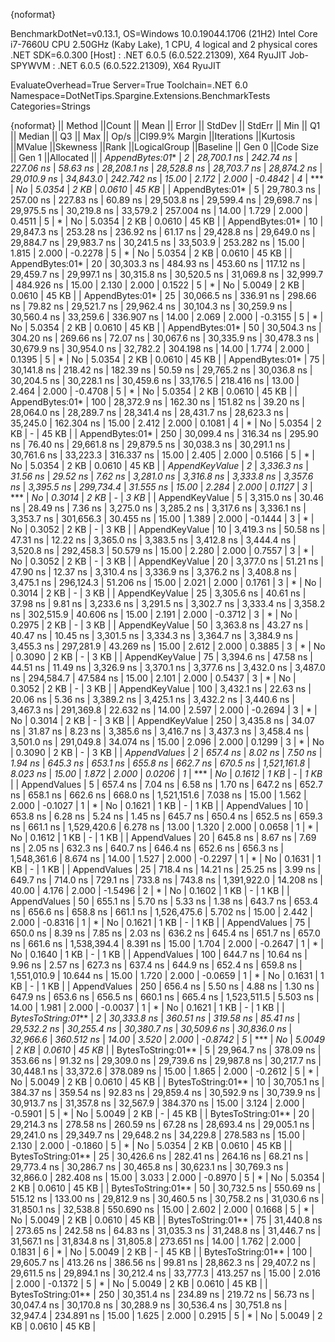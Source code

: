 {noformat}

BenchmarkDotNet=v0.13.1, OS=Windows 10.0.19044.1706 (21H2)
Intel Core i7-7660U CPU 2.50GHz (Kaby Lake), 1 CPU, 4 logical and 2 physical cores
.NET SDK=6.0.300
  [Host]     : .NET 6.0.5 (6.0.522.21309), X64 RyuJIT
  Job-SPYWVM : .NET 6.0.5 (6.0.522.21309), X64 RyuJIT

EvaluateOverhead=True  Server=True  Toolchain=.NET 6.0  
Namespace=DotNetTips.Spargine.Extensions.BenchmarkTests  Categories=Strings  

{noformat}
||            Method ||Count ||       Mean ||    Error ||   StdDev ||   StdErr ||        Min ||         Q1 ||     Median ||         Q3 ||        Max ||       Op/s ||CI99.9% Margin ||Iterations ||Kurtosis ||MValue ||Skewness ||Rank ||LogicalGroup ||Baseline || Gen 0 ||Code Size || Gen 1 ||Allocated ||
|    *AppendBytes:01** |     *2* | *28,700.1 ns* | *242.74 ns* | *227.06 ns* |  *58.63 ns* | *28,208.1 ns* | *28,528.8 ns* | *28,703.7 ns* | *28,874.2 ns* | *29,010.9 ns* |    *34,843.0* |     *242.742 ns* |      *15.00* |    *2.172* |  *2.000* |  *-0.4842* |    *4* |            *** |       *No* | *5.0354* |      *2 KB* | *0.0610* |     *45 KB* |
|    AppendBytes:01* |     5 | 29,780.3 ns | 257.00 ns | 227.83 ns |  60.89 ns | 29,503.8 ns | 29,599.4 ns | 29,698.7 ns | 29,975.5 ns | 30,219.8 ns |    33,579.2 |     257.004 ns |      14.00 |    1.729 |  2.000 |   0.4511 |    5 |            * |       No | 5.0354 |      2 KB | 0.0610 |     45 KB |
|    AppendBytes:01* |    10 | 29,847.3 ns | 253.28 ns | 236.92 ns |  61.17 ns | 29,428.8 ns | 29,649.0 ns | 29,884.7 ns | 29,983.7 ns | 30,241.5 ns |    33,503.9 |     253.282 ns |      15.00 |    1.815 |  2.000 |  -0.2278 |    5 |            * |       No | 5.0354 |      2 KB | 0.0610 |     45 KB |
|    AppendBytes:01* |    20 | 30,303.3 ns | 484.93 ns | 453.60 ns | 117.12 ns | 29,459.7 ns | 29,997.1 ns | 30,315.8 ns | 30,520.5 ns | 31,069.8 ns |    32,999.7 |     484.926 ns |      15.00 |    2.130 |  2.000 |   0.1522 |    5 |            * |       No | 5.0049 |      2 KB | 0.0610 |     45 KB |
|    AppendBytes:01* |    25 | 30,066.5 ns | 336.91 ns | 298.66 ns |  79.82 ns | 29,521.7 ns | 29,962.4 ns | 30,104.3 ns | 30,259.9 ns | 30,560.4 ns |    33,259.6 |     336.907 ns |      14.00 |    2.069 |  2.000 |  -0.3155 |    5 |            * |       No | 5.0354 |      2 KB | 0.0610 |     45 KB |
|    AppendBytes:01* |    50 | 30,504.3 ns | 304.20 ns | 269.66 ns |  72.07 ns | 30,067.6 ns | 30,335.9 ns | 30,478.3 ns | 30,679.9 ns | 30,954.0 ns |    32,782.2 |     304.198 ns |      14.00 |    1.774 |  2.000 |   0.1395 |    5 |            * |       No | 5.0354 |      2 KB | 0.0610 |     45 KB |
|    AppendBytes:01* |    75 | 30,141.8 ns | 218.42 ns | 182.39 ns |  50.59 ns | 29,765.2 ns | 30,036.8 ns | 30,204.5 ns | 30,228.1 ns | 30,459.6 ns |    33,176.5 |     218.416 ns |      13.00 |    2.464 |  2.000 |  -0.4708 |    5 |            * |       No | 5.0354 |      2 KB | 0.0610 |     45 KB |
|    AppendBytes:01* |   100 | 28,372.9 ns | 162.30 ns | 151.82 ns |  39.20 ns | 28,064.0 ns | 28,289.7 ns | 28,341.4 ns | 28,431.7 ns | 28,623.3 ns |    35,245.0 |     162.304 ns |      15.00 |    2.412 |  2.000 |   0.1081 |    4 |            * |       No | 5.0354 |      2 KB |      - |     45 KB |
|    AppendBytes:01* |   250 | 30,099.4 ns | 316.34 ns | 295.90 ns |  76.40 ns | 29,661.8 ns | 29,879.5 ns | 30,038.3 ns | 30,291.1 ns | 30,761.6 ns |    33,223.3 |     316.337 ns |      15.00 |    2.405 |  2.000 |   0.5166 |    5 |            * |       No | 5.0354 |      2 KB | 0.0610 |     45 KB |
|     *AppendKeyValue* |     *2* |  *3,336.3 ns* |  *31.56 ns* |  *29.52 ns* |   *7.62 ns* |  *3,281.0 ns* |  *3,316.8 ns* |  *3,333.8 ns* |  *3,357.6 ns* |  *3,395.5 ns* |   *299,734.4* |      *31.555 ns* |      *15.00* |    *2.284* |  *2.000* |   *0.1127* |    *3* |            *** |       *No* | *0.3014* |      *2 KB* |      *-* |      *3 KB* |
|     AppendKeyValue |     5 |  3,315.0 ns |  30.46 ns |  28.49 ns |   7.36 ns |  3,275.0 ns |  3,285.2 ns |  3,317.6 ns |  3,336.1 ns |  3,353.7 ns |   301,656.3 |      30.455 ns |      15.00 |    1.389 |  2.000 |  -0.1444 |    3 |            * |       No | 0.3052 |      2 KB |      - |      3 KB |
|     AppendKeyValue |    10 |  3,419.3 ns |  50.58 ns |  47.31 ns |  12.22 ns |  3,365.0 ns |  3,383.5 ns |  3,412.8 ns |  3,444.4 ns |  3,520.8 ns |   292,458.3 |      50.579 ns |      15.00 |    2.280 |  2.000 |   0.7557 |    3 |            * |       No | 0.3052 |      2 KB |      - |      3 KB |
|     AppendKeyValue |    20 |  3,377.0 ns |  51.21 ns |  47.90 ns |  12.37 ns |  3,310.4 ns |  3,336.9 ns |  3,376.2 ns |  3,408.8 ns |  3,475.1 ns |   296,124.3 |      51.206 ns |      15.00 |    2.021 |  2.000 |   0.1761 |    3 |            * |       No | 0.3014 |      2 KB |      - |      3 KB |
|     AppendKeyValue |    25 |  3,305.6 ns |  40.61 ns |  37.98 ns |   9.81 ns |  3,233.6 ns |  3,291.5 ns |  3,302.7 ns |  3,333.4 ns |  3,358.2 ns |   302,515.9 |      40.606 ns |      15.00 |    2.191 |  2.000 |  -0.3712 |    3 |            * |       No | 0.2975 |      2 KB |      - |      3 KB |
|     AppendKeyValue |    50 |  3,363.8 ns |  43.27 ns |  40.47 ns |  10.45 ns |  3,301.5 ns |  3,334.3 ns |  3,364.7 ns |  3,384.9 ns |  3,455.3 ns |   297,281.9 |      43.269 ns |      15.00 |    2.612 |  2.000 |   0.3885 |    3 |            * |       No | 0.3090 |      2 KB |      - |      3 KB |
|     AppendKeyValue |    75 |  3,394.6 ns |  47.58 ns |  44.51 ns |  11.49 ns |  3,326.9 ns |  3,370.1 ns |  3,377.6 ns |  3,432.0 ns |  3,487.0 ns |   294,584.7 |      47.584 ns |      15.00 |    2.101 |  2.000 |   0.5437 |    3 |            * |       No | 0.3052 |      2 KB |      - |      3 KB |
|     AppendKeyValue |   100 |  3,432.1 ns |  22.63 ns |  20.06 ns |   5.36 ns |  3,389.2 ns |  3,425.1 ns |  3,432.2 ns |  3,440.6 ns |  3,467.3 ns |   291,369.8 |      22.632 ns |      14.00 |    2.597 |  2.000 |  -0.2694 |    3 |            * |       No | 0.3014 |      2 KB |      - |      3 KB |
|     AppendKeyValue |   250 |  3,435.8 ns |  34.07 ns |  31.87 ns |   8.23 ns |  3,385.6 ns |  3,416.7 ns |  3,437.3 ns |  3,458.4 ns |  3,501.0 ns |   291,049.8 |      34.074 ns |      15.00 |    2.096 |  2.000 |   0.1299 |    3 |            * |       No | 0.3090 |      2 KB |      - |      3 KB |
|       *AppendValues* |     *2* |    *657.4 ns* |   *8.02 ns* |   *7.50 ns* |   *1.94 ns* |    *645.3 ns* |    *653.1 ns* |    *655.8 ns* |    *662.7 ns* |    *670.5 ns* | *1,521,161.8* |       *8.023 ns* |      *15.00* |    *1.872* |  *2.000* |   *0.0206* |    *1* |            *** |       *No* | *0.1612* |      *1 KB* |      *-* |      *1 KB* |
|       AppendValues |     5 |    657.4 ns |   7.04 ns |   6.58 ns |   1.70 ns |    647.2 ns |    652.7 ns |    658.1 ns |    662.6 ns |    668.0 ns | 1,521,151.6 |       7.038 ns |      15.00 |    1.562 |  2.000 |  -0.1027 |    1 |            * |       No | 0.1621 |      1 KB |      - |      1 KB |
|       AppendValues |    10 |    653.8 ns |   6.28 ns |   5.24 ns |   1.45 ns |    645.7 ns |    650.4 ns |    652.5 ns |    659.3 ns |    661.1 ns | 1,529,420.6 |       6.278 ns |      13.00 |    1.320 |  2.000 |   0.0658 |    1 |            * |       No | 0.1612 |      1 KB |      - |      1 KB |
|       AppendValues |    20 |    645.8 ns |   8.67 ns |   7.69 ns |   2.05 ns |    632.3 ns |    640.7 ns |    646.4 ns |    652.6 ns |    656.3 ns | 1,548,361.6 |       8.674 ns |      14.00 |    1.527 |  2.000 |  -0.2297 |    1 |            * |       No | 0.1631 |      1 KB |      - |      1 KB |
|       AppendValues |    25 |    718.4 ns |  14.21 ns |  25.25 ns |   3.99 ns |    649.7 ns |    714.0 ns |    729.1 ns |    733.8 ns |    743.8 ns | 1,391,922.0 |      14.208 ns |      40.00 |    4.176 |  2.000 |  -1.5496 |    2 |            * |       No | 0.1602 |      1 KB |      - |      1 KB |
|       AppendValues |    50 |    655.1 ns |   5.70 ns |   5.33 ns |   1.38 ns |    643.7 ns |    653.4 ns |    656.6 ns |    658.8 ns |    661.1 ns | 1,526,475.6 |       5.702 ns |      15.00 |    2.442 |  2.000 |  -0.8316 |    1 |            * |       No | 0.1621 |      1 KB |      - |      1 KB |
|       AppendValues |    75 |    650.0 ns |   8.39 ns |   7.85 ns |   2.03 ns |    636.2 ns |    645.4 ns |    651.7 ns |    657.0 ns |    661.6 ns | 1,538,394.4 |       8.391 ns |      15.00 |    1.704 |  2.000 |  -0.2647 |    1 |            * |       No | 0.1640 |      1 KB |      - |      1 KB |
|       AppendValues |   100 |    644.7 ns |  10.64 ns |   9.96 ns |   2.57 ns |    627.3 ns |    637.4 ns |    644.9 ns |    652.4 ns |    659.8 ns | 1,551,010.9 |      10.644 ns |      15.00 |    1.720 |  2.000 |  -0.0659 |    1 |            * |       No | 0.1631 |      1 KB |      - |      1 KB |
|       AppendValues |   250 |    656.4 ns |   5.50 ns |   4.88 ns |   1.30 ns |    647.9 ns |    653.6 ns |    656.5 ns |    660.1 ns |    665.4 ns | 1,523,511.5 |       5.503 ns |      14.00 |    1.981 |  2.000 |  -0.0037 |    1 |            * |       No | 0.1621 |      1 KB |      - |      1 KB |
| *BytesToString:01*** |     *2* | *30,333.8 ns* | *360.51 ns* | *319.58 ns* |  *85.41 ns* | *29,532.2 ns* | *30,255.4 ns* | *30,380.7 ns* | *30,509.6 ns* | *30,836.0 ns* |    *32,966.6* |     *360.512 ns* |      *14.00* |    *3.520* |  *2.000* |  *-0.8742* |    *5* |            *** |       *No* | *5.0049* |      *2 KB* | *0.0610* |     *45 KB* |
| BytesToString:01** |     5 | 29,964.7 ns | 378.09 ns | 353.66 ns |  91.32 ns | 29,309.0 ns | 29,739.6 ns | 29,987.8 ns | 30,217.7 ns | 30,448.1 ns |    33,372.6 |     378.089 ns |      15.00 |    1.865 |  2.000 |  -0.2612 |    5 |            * |       No | 5.0049 |      2 KB | 0.0610 |     45 KB |
| BytesToString:01** |    10 | 30,705.1 ns | 384.37 ns | 359.54 ns |  92.83 ns | 29,859.4 ns | 30,592.9 ns | 30,739.9 ns | 30,913.7 ns | 31,357.8 ns |    32,567.9 |     384.370 ns |      15.00 |    3.124 |  2.000 |  -0.5901 |    5 |            * |       No | 5.0049 |      2 KB |      - |     45 KB |
| BytesToString:01** |    20 | 29,214.3 ns | 278.58 ns | 260.59 ns |  67.28 ns | 28,693.4 ns | 29,005.1 ns | 29,241.0 ns | 29,349.7 ns | 29,648.2 ns |    34,229.8 |     278.583 ns |      15.00 |    2.130 |  2.000 |  -0.1860 |    5 |            * |       No | 5.0354 |      2 KB | 0.0610 |     45 KB |
| BytesToString:01** |    25 | 30,426.6 ns | 282.41 ns | 264.16 ns |  68.21 ns | 29,773.4 ns | 30,286.7 ns | 30,465.8 ns | 30,623.1 ns | 30,769.3 ns |    32,866.0 |     282.408 ns |      15.00 |    3.033 |  2.000 |  -0.8970 |    5 |            * |       No | 5.0354 |      2 KB | 0.0610 |     45 KB |
| BytesToString:01** |    50 | 30,732.5 ns | 550.69 ns | 515.12 ns | 133.00 ns | 29,812.9 ns | 30,460.5 ns | 30,758.2 ns | 31,030.6 ns | 31,850.1 ns |    32,538.8 |     550.690 ns |      15.00 |    2.602 |  2.000 |   0.1668 |    5 |            * |       No | 5.0049 |      2 KB | 0.0610 |     45 KB |
| BytesToString:01** |    75 | 31,440.8 ns | 273.65 ns | 242.58 ns |  64.83 ns | 31,035.3 ns | 31,248.8 ns | 31,446.7 ns | 31,567.1 ns | 31,834.8 ns |    31,805.8 |     273.651 ns |      14.00 |    1.762 |  2.000 |   0.1831 |    6 |            * |       No | 5.0049 |      2 KB |      - |     45 KB |
| BytesToString:01** |   100 | 29,605.7 ns | 413.26 ns | 386.56 ns |  99.81 ns | 28,862.3 ns | 29,407.2 ns | 29,611.5 ns | 29,894.1 ns | 30,212.4 ns |    33,777.3 |     413.257 ns |      15.00 |    2.016 |  2.000 |  -0.1372 |    5 |            * |       No | 5.0049 |      2 KB | 0.0610 |     45 KB |
| BytesToString:01** |   250 | 30,351.4 ns | 234.89 ns | 219.72 ns |  56.73 ns | 30,047.4 ns | 30,170.8 ns | 30,288.9 ns | 30,536.4 ns | 30,751.8 ns |    32,947.4 |     234.891 ns |      15.00 |    1.625 |  2.000 |   0.2915 |    5 |            * |       No | 5.0049 |      2 KB | 0.0610 |     45 KB |
